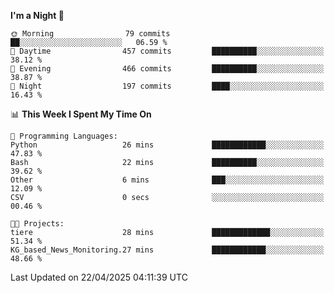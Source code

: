 <!--START_SECTION:waka-->
**I'm a Night 🦉** 

```text
🌞 Morning                79 commits          ██░░░░░░░░░░░░░░░░░░░░░░░   06.59 % 
🌆 Daytime                457 commits         ██████████░░░░░░░░░░░░░░░   38.12 % 
🌃 Evening                466 commits         ██████████░░░░░░░░░░░░░░░   38.87 % 
🌙 Night                  197 commits         ████░░░░░░░░░░░░░░░░░░░░░   16.43 % 
```


📊 **This Week I Spent My Time On** 

```text
💬 Programming Languages: 
Python                   26 mins             ████████████░░░░░░░░░░░░░   47.83 % 
Bash                     22 mins             ██████████░░░░░░░░░░░░░░░   39.62 % 
Other                    6 mins              ███░░░░░░░░░░░░░░░░░░░░░░   12.09 % 
CSV                      0 secs              ░░░░░░░░░░░░░░░░░░░░░░░░░   00.46 % 

🐱‍💻 Projects: 
tiere                    28 mins             █████████████░░░░░░░░░░░░   51.34 % 
KG_based_News_Monitoring.27 mins             ████████████░░░░░░░░░░░░░   48.66 % 
```


 Last Updated on 22/04/2025 04:11:39 UTC
<!--END_SECTION:waka-->
